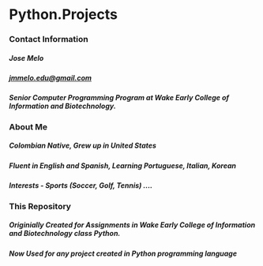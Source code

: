 # Python.Projects

### Contact Information
##### Jose Melo
##### jmmelo.edu@gmail.com
##### Senior Computer Programming Program at Wake Early College of Information and Biotechnology.

### About Me
##### Colombian Native, Grew up in United States
##### Fluent in English and Spanish, Learning Portuguese, Italian, Korean
##### Interests - Sports (Soccer, Golf, Tennis) ....

### This Repository
##### Originially Created for Assignments in Wake Early College of Information and Biotechnology class Python.
##### Now Used for any project created in Python programming language


